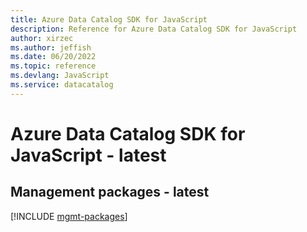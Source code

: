 ```yaml
---
title: Azure Data Catalog SDK for JavaScript
description: Reference for Azure Data Catalog SDK for JavaScript
author: xirzec
ms.author: jeffish
ms.date: 06/20/2022
ms.topic: reference
ms.devlang: JavaScript
ms.service: datacatalog
---
```

# Azure Data Catalog SDK for JavaScript - latest
## Management packages - latest
[!INCLUDE [mgmt-packages](data-catalog-mgmt-index.md)]

